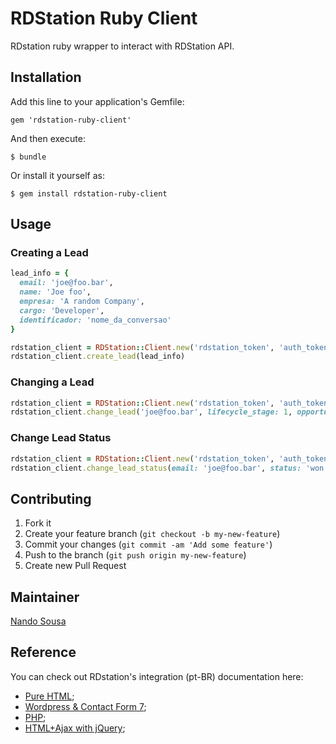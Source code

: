 # RDStation Ruby Client

RDstation ruby wrapper to interact with RDStation API.

## Installation

Add this line to your application's Gemfile:

    gem 'rdstation-ruby-client'

And then execute:

    $ bundle

Or install it yourself as:

    $ gem install rdstation-ruby-client

## Usage

### Creating a Lead

```ruby
lead_info = {
  email: 'joe@foo.bar',
  name: 'Joe foo',
  empresa: 'A random Company',
  cargo: 'Developer',
  identificador: 'nome_da_conversao'
}

rdstation_client = RDStation::Client.new('rdstation_token', 'auth_token')
rdstation_client.create_lead(lead_info)
```

### Changing a Lead

```ruby
rdstation_client = RDStation::Client.new('rdstation_token', 'auth_token')
rdstation_client.change_lead('joe@foo.bar', lifecycle_stage: 1, opportunity: true})
```

### Change Lead Status

```ruby
rdstation_client = RDStation::Client.new('rdstation_token', 'auth_token')
rdstation_client.change_lead_status(email: 'joe@foo.bar', status: 'won', value: 999)
```


## Contributing

1. Fork it
2. Create your feature branch (`git checkout -b my-new-feature`)
3. Commit your changes (`git commit -am 'Add some feature'`)
4. Push to the branch (`git push origin my-new-feature`)
5. Create new Pull Request

## Maintainer
[Nando Sousa](mailto:fernando.sousa@resultadosdigitais.com.br)

## Reference

You can check out RDstation's integration (pt-BR) documentation here:

- [Pure HTML](https://gist.github.com/pedrobachiega/3298970);
- [Wordpress & Contact Form 7](https://gist.github.com/pedrobachiega/3277536);
- [PHP](https://gist.github.com/pedrobachiega/3248293);
- [HTML+Ajax with jQuery](https://gist.github.com/pedrobachiega/3248013);
